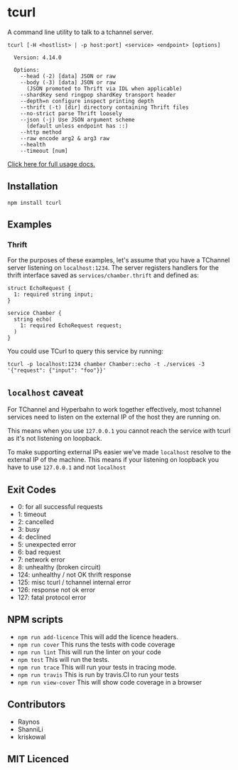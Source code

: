 # tcurl

<!--
    [![build status][build-png]][build]
    [![Coverage Status][cover-png]][cover]
    [![Davis Dependency status][dep-png]][dep]
-->

<!-- [![NPM][npm-png]][npm] -->

A command line utility to talk to a tchannel server.

```
tcurl [-H <hostlist> | -p host:port] <service> <endpoint> [options]

  Version: 4.14.0

  Options:
    --head (-2) [data] JSON or raw
    --body (-3) [data] JSON or raw
      (JSON promoted to Thrift via IDL when applicable)
    --shardKey send ringpop shardKey transport header
    --depth=n configure inspect printing depth
    --thrift (-t) [dir] directory containing Thrift files
    --no-strict parse Thrift loosely
    --json (-j) Use JSON argument scheme
      (default unless endpoint has ::)
    --http method
    --raw encode arg2 & arg3 raw
    --health
    --timeout [num]
```

[Click here for full usage docs.](usage.md)

## Installation

`npm install tcurl`

## Examples

### Thrift

For the purposes of these examples, let's assume that you have a TChannel
server listening on `localhost:1234`. The server registers handlers for the
thrift interface saved as `services/chamber.thrift` and defined as:

```thrift
struct EchoRequest {
  1: required string input;
}

service Chamber {
  string echo(
    1: required EchoRequest request;
  )
}
```

You could use TCurl to query this service by running:

```
tcurl -p localhost:1234 chamber Chamber::echo -t ./services -3 '{"request": {"input": "foo"}}'
```

## `localhost` caveat

For TChannel and Hyperbahn to work together effectively, most tchannel services need to listen on the
external IP of the host they are running on.

This means when you use `127.0.0.1` you cannot reach the service with tcurl as it's not listening on
loopback.

To make supporting external IPs easier we've made `localhost` resolve to the external IP of the machine.
This means if your listening on loopback you have to use `127.0.0.1` and not `localhost`

## Exit Codes

 - 0: for all successful requests
 - 1: timeout
 - 2: cancelled
 - 3: busy
 - 4: declined
 - 5: unexpected error
 - 6: bad request
 - 7: network error
 - 8: unhealthy (broken circuit)
 - 124: unhealthy / not OK thrift response
 - 125: misc tcurl / tchannel internal error
 - 126: response not ok error
 - 127: fatal protocol error

## NPM scripts

 - `npm run add-licence` This will add the licence headers.
 - `npm run cover` This runs the tests with code coverage
 - `npm run lint` This will run the linter on your code
 - `npm test` This will run the tests.
 - `npm run trace` This will run your tests in tracing mode.
 - `npm run travis` This is run by travis.CI to run your tests
 - `npm run view-cover` This will show code coverage in a browser

## Contributors

 - Raynos
 - ShanniLi
 - kriskowal

## MIT Licenced

  [build-png]: https://secure.travis-ci.org/uber/tcurl.png
  [build]: https://travis-ci.org/uber/tcurl
  [cover-png]: https://coveralls.io/repos/uber/tcurl/badge.png
  [cover]: https://coveralls.io/r/uber/tcurl
  [dep-png]: https://david-dm.org/uber/tcurl.png
  [dep]: https://david-dm.org/uber/tcurl
  [test-png]: https://ci.testling.com/uber/tcurl.png
  [tes]: https://ci.testling.com/uber/tcurl
  [npm-png]: https://nodei.co/npm/tcurl.png?stars&downloads
  [npm]: https://nodei.co/npm/tcurl
